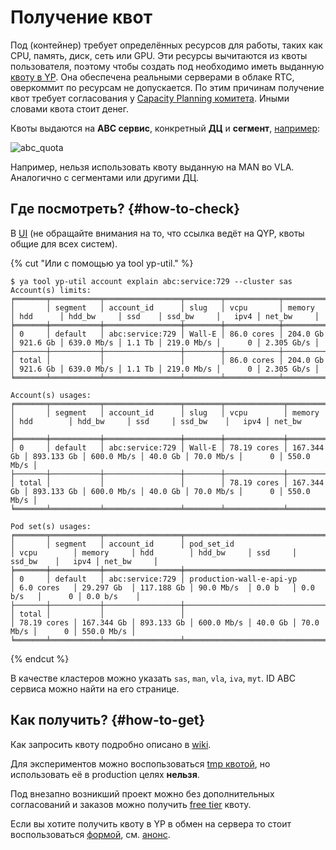 # Получение квот

Под (контейнер) требует определённых ресурсов для работы, таких как CPU, память, диск, сеть или GPU. Эти ресурсы вычитаются из квоты пользователя, поэтому чтобы создать под необходимо иметь выданную [квоту в YP](https://wiki.yandex-team.ru/yp/quotas/). Она обеспечена реальными серверами в облаке RTC, оверкоммит по ресурсам не допускается. По этим причинам получение квот требует согласования у [Capacity Planning комитета](https://abc.yandex-team.ru/services/capacity-planning-comitee/). Иными словами квота стоит денег.

Квоты выдаются на **ABC сервис**, конкретный **ДЦ** и **сегмент**, [например](https://abc.yandex-team.ru/services/srertc/resources/?supplier=1979&type=96&state=requested&state=approved&state=granting&state=granted&view=consuming&show-resource=5484914):

![abc_quota](https://jing.yandex-team.ru/files/dldmitry/2021-02-19_23-00-37.png)

Например, нельзя использовать квоту выданную на MAN во VLA. Аналогично с сегментами или другими ДЦ.

## Где посмотреть? {#how-to-check}

В [UI](https://qyp.yandex-team.ru/quota) (не обращайте внимания на то, что ссылка ведёт на QYP, квоты общие для всех систем).

{% cut "Или с помощью ya tool yp-util." %}

```
$ ya tool yp-util account explain abc:service:729 --cluster sas
Account(s) limits:
╒═══════╤═══════════╤═════════════════╤════════╤════════════╤══════════╤══════════╤════════════╤════════╤════════════╤════════╤════════════╕
│       │ segment   │ account_id      │ slug   │ vcpu       │ memory   │ hdd      │ hdd_bw     │ ssd    │ ssd_bw     │   ipv4 │ net_bw     │
╞═══════╪═══════════╪═════════════════╪════════╪════════════╪══════════╪══════════╪════════════╪════════╪════════════╪════════╪════════════╡
│ 0     │ default   │ abc:service:729 │ Wall-E │ 86.0 cores │ 204.0 Gb │ 921.6 Gb │ 639.0 Mb/s │ 1.1 Tb │ 219.0 Mb/s │      0 │ 2.305 Gb/s │
├───────┼───────────┼─────────────────┼────────┼────────────┼──────────┼──────────┼────────────┼────────┼────────────┼────────┼────────────┤
│ total │           │                 │        │ 86.0 cores │ 204.0 Gb │ 921.6 Gb │ 639.0 Mb/s │ 1.1 Tb │ 219.0 Mb/s │      0 │ 2.305 Gb/s │
╘═══════╧═══════════╧═════════════════╧════════╧════════════╧══════════╧══════════╧════════════╧════════╧════════════╧════════╧════════════╛

Account(s) usages:
╒═══════╤═══════════╤═════════════════╤════════╤═════════════╤════════════╤════════════╤════════════╤═════════╤═══════════╤════════╤════════════╕
│       │ segment   │ account_id      │ slug   │ vcpu        │ memory     │ hdd        │ hdd_bw     │ ssd     │ ssd_bw    │   ipv4 │ net_bw     │
╞═══════╪═══════════╪═════════════════╪════════╪═════════════╪════════════╪════════════╪════════════╪═════════╪═══════════╪════════╪════════════╡
│ 0     │ default   │ abc:service:729 │ Wall-E │ 78.19 cores │ 167.344 Gb │ 893.133 Gb │ 600.0 Mb/s │ 40.0 Gb │ 70.0 Mb/s │      0 │ 550.0 Mb/s │
├───────┼───────────┼─────────────────┼────────┼─────────────┼────────────┼────────────┼────────────┼─────────┼───────────┼────────┼────────────┤
│ total │           │                 │        │ 78.19 cores │ 167.344 Gb │ 893.133 Gb │ 600.0 Mb/s │ 40.0 Gb │ 70.0 Mb/s │      0 │ 550.0 Mb/s │
╘═══════╧═══════════╧═════════════════╧════════╧═════════════╧════════════╧════════════╧════════════╧═════════╧═══════════╧════════╧════════════╛

Pod set(s) usages:
╒═══════╤═══════════╤═════════════════╤═══════════════════════════════════════════╤═════════════╤════════════╤════════════╤════════════╤═════════╤═══════════╤════════╤════════════╕
│       │ segment   │ account_id      │ pod_set_id                                │ vcpu        │ memory     │ hdd        │ hdd_bw     │ ssd     │ ssd_bw    │   ipv4 │ net_bw     │
╞═══════╪═══════════╪═════════════════╪═══════════════════════════════════════════╪═════════════╪════════════╪════════════╪════════════╪═════════╪═══════════╪════════╪════════════╡
│ 0     │ default   │ abc:service:729 │ production-wall-e-api-yp                  │ 6.0 cores   │ 29.297 Gb  │ 117.188 Gb │ 90.0 Mb/s  │ 0.0 b   │ 0.0 b/s   │      0 │ 0.0 b/s    │
├───────┼───────────┼─────────────────┼───────────────────────────────────────────┼─────────────┼────────────┼────────────┼────────────┼─────────┼───────────┼────────┼────────────┤
│ total │           │                 │                                           │ 78.19 cores │ 167.344 Gb │ 893.133 Gb │ 600.0 Mb/s │ 40.0 Gb │ 70.0 Mb/s │      0 │ 550.0 Mb/s │
╘═══════╧═══════════╧═════════════════╧═══════════════════════════════════════════╧═════════════╧════════════╧════════════╧════════════╧═════════╧═══════════╧════════╧════════════╛
```

{% endcut %}

В качестве кластеров можно указать `sas`, `man`, `vla`, `iva`, `myt`. ID ABC сервиса можно найти на его странице.

## Как получить? {#how-to-get}

Как запросить квоту подробно описано в [wiki](https://wiki.yandex-team.ru/capacity-planning-team/quotas-process/).

Для экспериментов можно воспопьзоваться [tmp квотой](https://clubs.at.yandex-team.ru/yp/116), но использовать её в production целях **нельзя**.

Под внезапно возникший проект можно без дополнительных согласований и заказов можно получить [free tier](https://wiki.yandex-team.ru/ftq/) квоту.

Если вы хотите получить квоту в YP в обмен на сервера то стоит воспользоваться [формой](https://forms.yandex-team.ru/surveys/50527/), см. [анонс](https://clubs.at.yandex-team.ru/infra-cloud/1400).

